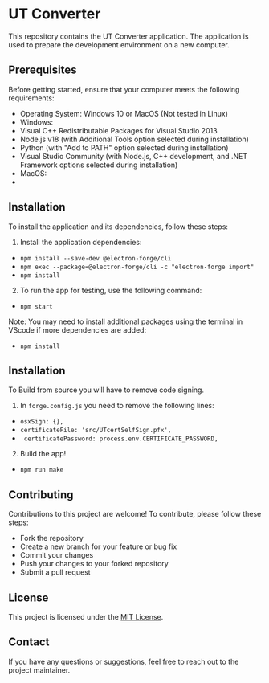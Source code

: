 # UT Converter

This repository contains the UT Converter application. The application is used to prepare the development environment on a new computer.

## Prerequisites

Before getting started, ensure that your computer meets the following requirements:
- Operating System: Windows 10 or MacOS (Not tested in Linux)
- Windows:
- Visual C++ Redistributable Packages for Visual Studio 2013
- Node.js v18 (with Additional Tools option selected during installation)
- Python (with "Add to PATH" option selected during installation)
- Visual Studio Community (with Node.js, C++ development, and .NET Framework options selected during installation)
- MacOS:
- 

## Installation

To install the application and its dependencies, follow these steps:

1. Install the application dependencies:
  - `npm install --save-dev @electron-forge/cli`  
  - `npm exec --package=@electron-forge/cli -c "electron-forge import"`
  - `npm install`
2. To run the app for testing, use the following command:
  - `npm start`

Note: You may need to install additional packages using the terminal in VScode if more dependencies are added:
- `npm install`


## Installation

To Build from source you will have to remove code signing.

1. In `forge.config.js` you need to remove the following lines:
  - `osxSign: {},`
  - `certificateFile: 'src/UTcertSelfSign.pfx',`
  - ` certificatePassword: process.env.CERTIFICATE_PASSWORD,`
2. Build the app!
  - `npm run make`


## Contributing

Contributions to this project are welcome! To contribute, please follow these steps:
- Fork the repository
- Create a new branch for your feature or bug fix
- Commit your changes
- Push your changes to your forked repository
- Submit a pull request

## License

This project is licensed under the [MIT License](LICENSE).

## Contact

If you have any questions or suggestions, feel free to reach out to the project maintainer.

